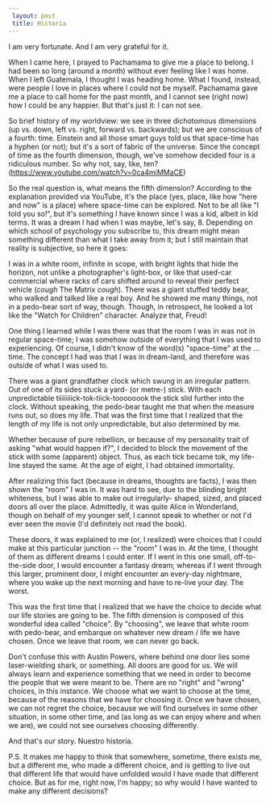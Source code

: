 ```yaml
---
 layout: post
 title: Historia
---
```


I am very fortunate. And I am very grateful for it.

When I came here, I prayed to Pachamama to give me a place to belong. I
had been so long (around a month) without ever feeling like I was home.
When I left Guatemala, I thought I was heading home. What I found,
instead, were people I love in places where I could not be myself.
Pachamama gave me a place to call home for the past month, and I cannot
see (right now) how I could be any happier. But that's just it: I can
not see.

So brief history of my worldview: we see in three dichotomous dimensions
(up vs. down, left vs. right, forward vs. backwards); but we are
conscious of a fourth: time. Einstein and all those smart guys told us
that space-time has a hyphen (or not); but it's a sort of fabric of the
universe. Since the concept of time as the fourth dimension, though,
we've somehow decided four is a ridiculous number. So why not, say,
like, ten? (https://www.youtube.com/watch?v=0ca4miMMaCE)

So the real question is, what means the fifth dimension? According to
the explanation provided via YouTube, it's the place (yes, place, like
how "here and now" is a place) where space-time can be explored. Not to
be all like "I told you so!", but it's something I have known since I
was a kid, albeit in kid terms. It was a dream I had when I was maybe,
let's say, 8. Depending on which school of psychology you subscribe to,
this dream might mean something different than what I take away from it;
but I still maintain that reality is subjective, so here it goes:

I was in a white room, infinite in scope, with bright lights that hide
the horizon, not unlike a photographer's light-box, or like that
used-car commercial where racks of cars shifted around to reveal their
perfect vehicle (*cough* The Matrix *cough*). There was a giant stuffed teddy bear, who walked and
talked like a real boy. And he showed me many things, not in a pedo-bear
sort of way, though. Though, in retrospect, he looked a lot like the
"Watch for Children" character. Analyze that, Freud!

One thing I learned while I was there was that the
room I was in was not in regular space-time; I was somehow outside of
everything that I was used to experiencing. Of course, I didn't know of
the word(s) "space-time" at the ... time. The concept I had was that I
was in dream-land, and therefore was outside of what I was used to.

There was a
giant grandfather clock which swung in an irregular pattern. Out of one
of its sides stuck a yard- (or metre-) stick. With each unpredictable
tiiiiiiiick-tok-tiick-toooooook the stick slid further into the clock.
Without speaking, the pedo-bear taught me that when the measure runs
out, so does my life. That was the first time that I realized that the
length of my life is not only unpredictable, but also determined by me.

Whether because of pure rebellion, or because of my personality trait of
asking "what would happen if?", I decided to block the movement of the
stick with some (apparent) object. Thus, as each tick became tok, my
life-line stayed the same. At the age of eight, I had obtained
immortality.

After realizing this fact (because in dreams, thoughts are facts), I was
then shown the "room" I was in. It was hard to see, due to the blinding
bright whiteness, but I was able to make out irregularly- shaped, sized,
and placed doors all over the place. Admittedly, it was quite Alice in
Wonderland, though on behalf of my younger self, I cannot speak to
whether or not I'd ever seen the movie (I'd definitely not read the
book).

These doors, it was explained to me (or, I realized) were choices that I
could make at this particular junction -- the "room" I was in. At the
time, I thought of them as different dreams I could enter. If I went in
this one small, off-to-the-side door, I would encounter a fantasy dream;
whereas if I went through this larger, prominent door, I might encounter
an every-day nightmare, where you wake up the next morning and have to
re-live your day. The worst.

This was the first time that I realized that we have the choice to
decide what our life stories are going to be. The fifth dimension is
composed of this wonderful idea called "choice". By "choosing", we leave
that white room with pedo-bear, and embarque on whatever new dream /
life we have chosen. Once we leave that room, we can never go back.

Don't confuse this with Austin Powers, where behind one door lies some
laser-wielding shark, or something. All doors are good for us. We will
always learn and experience something that we need in order to become
the people that we were meant to be. There are no "right" and "wrong"
choices, in this instance. We choose what we want to choose at the time,
because of the reasons that we have for choosing it. Once we have
chosen, we can not regret the choice, because we will find ourselves in
some other situation, in some other time, and (as long as we can enjoy
where and when we are), we could not see ourselves choosing differently.

And that's our story. Nuestro historia.

P.S. It makes me happy to think that somewhere, sometime, there exists
me, but a different me, who made a different choice, and is getting to
live out that different life that would have unfolded would I have made
that different choice. But as for me, right now, I'm happy; so why would
I have wanted to make any different decisions?






